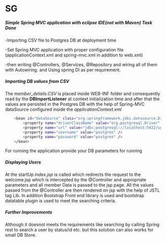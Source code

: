 
SG
===============
##### Simple Spring MVC application with eclipse IDE(not with Maven) Task Done

  -Importing CSV file to Postgres DB at deployment time
  
  -Set Spring MVC application with proper configuration file (applicationContext.xml and spring-mvc.xml in addition to web.xml)
  
  -then writing @Controllers, @Services, @Repository and wiring all of them with Autowiring. and Using spring DI as per requirement.

##### Importing DB values from CSV

The *member_details.CSV* is placed inside WEB-INF folder and consequently read by the **DBImportListener** at context initialization time and after that the values are persisted in the Postgres DB with the help of Spring-MVC dataSource configured inside the *applicationContext.xml*
```sh
	<bean id="dataSource" class="org.springframework.jdbc.datasource.DriverManagerDataSource">
		<property name="driverClassName" value="org.postgresql.Driver" />
		<property name="url" value="jdbc:postgresql://localhost:5432/sg" />
		<property name="username" value="postgres" />
		<property name="password" value="postgres" />
	</bean>	
```
For running the application provide your DB parameters for running

##### Displaying Users

At the startUp *index.jsp* is called which redirects the request to the welcome.jsp which is intercepted by the @Controller and appropriate parameters and all member Data is passed to the jsp page. All the values passed from the @Controller are then rendered on jsp with the help of JSTL tag Lib. In addition Bootstrap Front end library is used and bootstrap datatable plugin is used to meet the searching criteria.


##### Further Improvements

Although it doesnot meets the requirements like searching by calling Spring rest to search a user by status/id etc. but this solution can also works for small DB Store.
